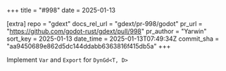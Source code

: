 +++
title = "#998"
date = 2025-01-13

[extra]
repo = "gdext"
docs_rel_url = "gdext/pr-998/godot"
pr_url = "https://github.com/godot-rust/gdext/pull/998"
pr_author = "Yarwin"
sort_key = 2025-01-13
date_time = 2025-01-13T07:49:34Z
commit_sha = "aa9450689e862d5dc144ddabb6363816f415db5a"
+++

Implement `Var` and `Export` for `DynGd<T, D>`
